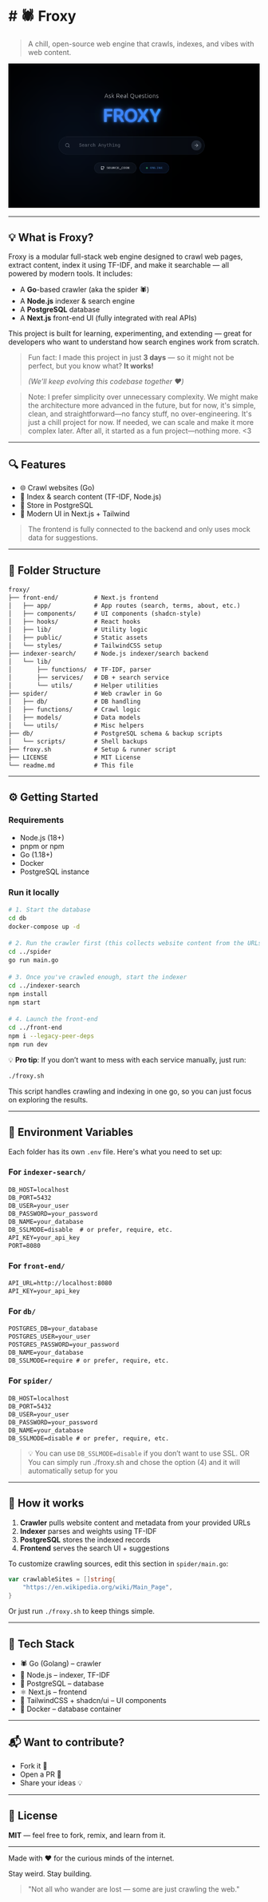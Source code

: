 # **# 🕷️ Froxy**

> A chill, open-source web engine that crawls, indexes, and vibes with web content.

![froxy banner](https://github.com/MultiX0/froxy/blob/main/banner.png?raw=true)


---

## 💡 What is Froxy?

Froxy is a modular full-stack web engine designed to crawl web pages, extract content, index it using TF-IDF, and make it searchable — all powered by modern tools. It includes:

* A **Go**-based crawler (aka the spider 🕷️)
* A **Node.js** indexer & search engine
* A **PostgreSQL** database
* A **Next.js** front-end UI (fully integrated with real APIs)

This project is built for learning, experimenting, and extending — great for developers who want to understand how search engines work from scratch.

> Fun fact: I made this project in just **3 days** — so it might not be perfect, but you know what?
> **It works!**
>
> *(We’ll keep evolving this codebase together ❤️)*


> Note: I prefer simplicity over unnecessary complexity. We might make the architecture more advanced in the future, but for now, it's simple, clean, and straightforward—no fancy stuff, no over-engineering. It's just a chill project for now. If needed, we can scale and make it more complex later. After all, it started as a fun project—nothing more. <3


---

## 🔍 Features

* 🌐 Crawl websites (Go)
* 🤔 Index & search content (TF-IDF, Node.js)
* 🕺 Store in PostgreSQL
* 🎨 Modern UI in Next.js + Tailwind

> The frontend is fully connected to the backend and only uses mock data for suggestions.

---

## 📂 Folder Structure

```
froxy/
├── front-end/          # Next.js frontend
│   ├── app/            # App routes (search, terms, about, etc.)
│   ├── components/     # UI components (shadcn-style)
│   ├── hooks/          # React hooks
│   ├── lib/            # Utility logic
│   ├── public/         # Static assets
│   └── styles/         # TailwindCSS setup
├── indexer-search/     # Node.js indexer/search backend
│   └── lib/
│       ├── functions/  # TF-IDF, parser
│       ├── services/   # DB + search service
│       └── utils/      # Helper utilities
├── spider/             # Web crawler in Go
│   ├── db/             # DB handling
│   ├── functions/      # Crawl logic
│   ├── models/         # Data models
│   └── utils/          # Misc helpers
├── db/                 # PostgreSQL schema & backup scripts
│   └── scripts/        # Shell backups
├── froxy.sh            # Setup & runner script
├── LICENSE             # MIT License
└── readme.md           # This file
```

---

## ⚙️ Getting Started

### Requirements

* Node.js (18+)
* pnpm or npm
* Go (1.18+)
* Docker
* PostgreSQL instance

### Run it locally

```bash
# 1. Start the database
cd db
docker-compose up -d

# 2. Run the crawler first (this collects website content from the URLs you provide)
cd ../spider
go run main.go

# 3. Once you've crawled enough, start the indexer
cd ../indexer-search
npm install
npm start

# 4. Launch the front-end
cd ../front-end
npm i --legacy-peer-deps
npm run dev
```

💡 **Pro tip**: If you don’t want to mess with each service manually, just run:

```bash
./froxy.sh
```

This script handles crawling and indexing in one go, so you can just focus on exploring the results.

---

## 🔐 Environment Variables

Each folder has its own `.env` file. Here's what you need to set up:

### For `indexer-search/`

```env
DB_HOST=localhost
DB_PORT=5432
DB_USER=your_user
DB_PASSWORD=your_password
DB_NAME=your_database
DB_SSLMODE=disable  # or prefer, require, etc.
API_KEY=your_api_key
PORT=8080
```

### For `front-end/`

```env
API_URL=http://localhost:8080
API_KEY=your_api_key
```

### For `db/`

```env
POSTGRES_DB=your_database
POSTGRES_USER=your_user
POSTGRES_PASSWORD=your_password
DB_NAME=your_database
DB_SSLMODE=require # or prefer, require, etc.
```

### For `spider/`

```env
DB_HOST=localhost
DB_PORT=5432
DB_USER=your_user
DB_PASSWORD=your_password
DB_NAME=your_database
DB_SSLMODE=disable # or prefer, require, etc.
```

> 💡 You can use `DB_SSLMODE=disable` if you don’t want to use SSL.
> OR You can simply run ./froxy.sh and chose the option (4) and it will automatically setup for you

---

## 🤔 How it works

1. **Crawler** pulls website content and metadata from your provided URLs
2. **Indexer** parses and weights using TF-IDF
3. **PostgreSQL** stores the indexed records
4. **Frontend** serves the search UI + suggestions

To customize crawling sources, edit this section in `spider/main.go`:

```go
var crawlableSites = []string{
    "https://en.wikipedia.org/wiki/Main_Page",
}
```

Or just run `./froxy.sh` to keep things simple.

---

## 📙 Tech Stack

* 🕷️ Go (Golang) – crawler
* 💪 Node.js – indexer, TF-IDF
* 📀 PostgreSQL – database
* ⚛️ Next.js – frontend
* 🎨 TailwindCSS + shadcn/ui – UI components
* 🐳 Docker – database container

---

## 📬 Want to contribute?

* Fork it 🌛
* Open a PR 🚰
* Share your ideas 💡

---

## 📜 License

**MIT** — feel free to fork, remix, and learn from it.

---

Made with ❤️ for the curious minds of the internet.

Stay weird. Stay building.

> "Not all who wander are lost — some are just crawling the web."
